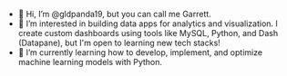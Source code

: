 - 👋 Hi, I’m @gldpanda19, but you can call me Garrett.
- 🧠 I’m interested in building data apps for analytics and visualization. I create custom dashboards using tools like MySQL, Python, and Dash (Datapane), but I'm open to learning new tech stacks!
- 🌱 I’m currently learning how to develop, implement, and optimize machine learning models with Python. 

<!---
gldpanda19/gldpanda19 is a ✨ special ✨ repository because its `README.md` (this file) appears on your GitHub profile.
You can click the Preview link to take a look at your changes.
--->
